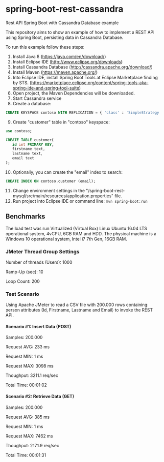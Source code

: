 # spring-boot-rest-cassandra
Rest API Spring Boot with Cassandra Database example

This repository aims to show an example of how to implement a REST API using Spring Boot, persisting data in Cassandra Database.

To run this example follow these steps:

1. Install Java 8 (https://java.com/en/download/)
2. Install Eclipse IDE (http://www.eclipse.org/downloads)
3. Install Cassandra Database (http://cassandra.apache.org/download/)
4. Install Maven (https://maven.apache.org/)
5. Into Eclipse IDE, install Spring Boot Tools at Eclipse Marketplace finding by STS. (https://marketplace.eclipse.org/content/spring-tools-aka-spring-ide-and-spring-tool-suite)
6. Open project, the Maven Dependencies will be downloaded.
7. Start Cassandra service
8. Create a database:
```sql
CREATE KEYSPACE contoso WITH REPLICATION = { 'class' : 'SimpleStrategy', 'replication_factor' : 1 };
```
9. Create "customer" table in "contoso" keyspace:
```sql
use contoso;

CREATE TABLE customer(
   id int PRIMARY KEY,
   firstname text,
   lastname text,
   email text
);
```
    
10. Optionally, you can create the "email" index to search:
```sql
CREATE INDEX ON contoso.customer (email);
```
11. Change environment settings in the "/spring-boot-rest-mysql/src/main/resources/application.properties" file.
12. Run project into Eclipse IDE or command line: `mvn spring-boot:run`

## Benchmarks

The load test was run Virtualized (Virtual Box) Linux Ubuntu 16.04 LTS operational system, 4vCPU, 6GB RAM and HDD. The physical machine is a Windows 10 operational system, Intel i7 7th Gen, 16GB RAM.

### JMeter Thread Group Settings

Number of threads (Users): 1000

Ramp-Up (sec): 10

Loop Count: 200

### Test Scenario

Using Apache JMeter to read a CSV file with 200.000 rows containing person attributes (Id, Firstname, Lastname and Email) to invoke the REST API.

#### Scenario #1: Insert Data (POST)

Samples: 200.000

Request AVG: 233 ms

Request MIN: 1 ms

Request MAX: 3098 ms

Thoughput: 3211.1 req/sec

Total Time: 00:01:02

#### Scenario #2: Retrieve Data (GET)

Samples: 200.000

Request AVG: 385 ms

Request MIN: 1 ms

Request MAX: 7462 ms

Thoughput: 2171.9 req/sec

Total Time: 00:01:31




